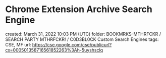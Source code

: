 # Chrome Extension Archive Search Engine

created: March 31, 2022 10:03 PM (UTC)
folder: BOOKMRKS-MTHRFCKR / SEARCH PARTY MTHRFCKR! / C0D3BL0CK Custom Search Engines
tags: CSE, MF
url: https://cse.google.com/cse/publicurl?cx=000501358716561852263%3Ah-5uyshsclq